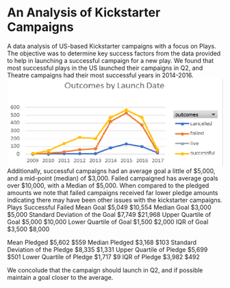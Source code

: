 # An Analysis of Kickstarter Campaigns
A data analysis of US-based Kickstarter campaigns with a focus on Plays. The objective was to determine key success factors from the data provided to help in launching a successful campaign for a new play. We found that most successful plays in the US launched their campaigns in Q2, and Theatre campaigns had their most successful years in 2014-2016. 
![Outcome by Launch](https://github.com/Tavender22/Kickstarter-Analysis-Mod-1/blob/master/Outcome%20by%20Launch.png)
Additionally, successful campaigns had an average goal a little of $5,000, and a mid-point (median) of $3,000. Failed campaigned has average goals over $10,000, with a Median of $5,000. When compared to the pledged amounts we note that failed campaigns received far lower pledge amounts indicating there may have been other issues with the kickstarter campaigns.
Plays	Successful	Failed
Mean Goal	 $5,049 	 $10,554 
Median Goal	 $3,000 	 $5,000 
Standard Deviation of the Goal	 $7,749 	 $21,968 
Upper Quartile of Goal	 $5,000 	 $10,000 
Lower Quartile of Goal	 $1,500 	 $2,000 
IQR of Goal	 $3,500 	 $8,000 
		
		
Mean Pledged	 $5,602 	 $559 
Median Pledged	 $3,168 	 $103 
Standard Deviation of the Pledge	 $8,335 	 $1,331 
Upper Quartile of Pledge	 $5,699 	 $501 
Lower Quartile of Pledge	 $1,717 	 $9 
IQR of Pledge	 $3,982 	 $492 

We concolude that the campaign should launch in Q2, and if possible maintain a goal closer to the average.
